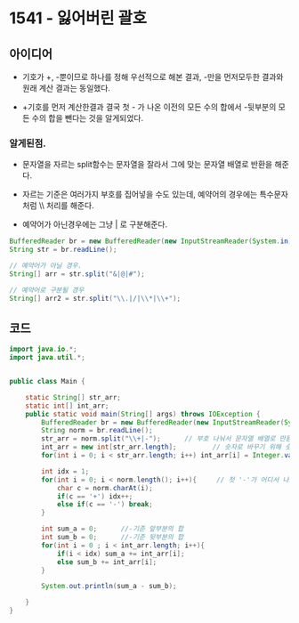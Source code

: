 # 1541 - 잃어버린 괄호



## 아이디어

* 기호가 +, -뿐이므로 하나를 정해 우선적으로 해본 결과, -만을 먼저모두한 결과와 원래 계산 결과는 동일했다.

* +기호를 먼저 계산한결과 결국 첫 - 가 나온 이전의 모든 수의 합에서 -뒷부분의 모든 수의 합을 뺀다는 것을 알게되었다.

### 알게된점.

* 문자열을 자르는 split함수는 문자열을 잘라서 그에 맞는 문자열 배열로 반환을 해준다.

* 자르는 기준은 여러가지 부호를 집어넣을 수도 있는데, 예약어의 경우에는 특수문자처럼 \\\\ 처리를 해준다.

* 예약어가 아닌경우에는 그냥 | 로 구분해준다.

```java
BufferedReader br = new BufferedReader(new InputStreamReader(System.in));
String str = br.readLine();

// 예약어가 아닐 경우.
String[] arr = str.split("&|@|#");

// 예약어로 구분될 경우
String[] arr2 = str.split("\\.|/|\\*|\\+");


```


## 코드

```java
import java.io.*;
import java.util.*;


public class Main {

    static String[] str_arr;
    static int[] int_arr;
    public static void main(String[] args) throws IOException {
        BufferedReader br = new BufferedReader(new InputStreamReader(System.in));
        String norm = br.readLine();
        str_arr = norm.split("\\+|-");      // 부호 나눠서 문자열 배열로 만듬
        int_arr = new int[str_arr.length];         // 숫자로 바꾸기 위해 숫자 배열 만듬.
        for(int i = 0; i < str_arr.length; i++) int_arr[i] = Integer.valueOf(str_arr[i]);       // 숫자로 바꿔서 배열로 삽입.

        int idx = 1;
        for(int i = 0; i < norm.length(); i++){     // 첫 '-'가 어디서 나오는지 확인.
            char c = norm.charAt(i);
            if(c == '+') idx++;
            else if(c == '-') break;
        }

        int sum_a = 0;      //-기준 앞부분의 합
        int sum_b = 0;      //-기준 뒷부분의 합
        for(int i = 0 ; i < int_arr.length; i++){
            if(i < idx) sum_a += int_arr[i];
            else sum_b += int_arr[i];
        }

        System.out.println(sum_a - sum_b);

    }
}

```